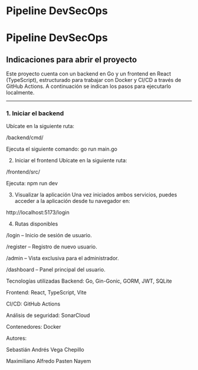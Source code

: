 # Pipeline DevSecOps

# Pipeline DevSecOps

## Indicaciones para abrir el proyecto

Este proyecto cuenta con un backend en Go y un frontend en React (TypeScript), estructurado para trabajar con Docker y CI/CD a través de GitHub Actions. A continuación se indican los pasos para ejecutarlo localmente.

---

### 1. Iniciar el backend

Ubícate en la siguiente ruta:

/backend/cmd/

Ejecuta el siguiente comando:
go run main.go



2. Iniciar el frontend
Ubícate en la siguiente ruta:

/frontend/src/

Ejecuta:
npm run dev



3. Visualizar la aplicación
Una vez iniciados ambos servicios, puedes acceder a la aplicación desde tu navegador en:


http://localhost:5173/login



4. Rutas disponibles
   
/login – Inicio de sesión de usuario.

/register – Registro de nuevo usuario.

/admin – Vista exclusiva para el administrador.

/dashboard – Panel principal del usuario.




Tecnologías utilizadas
Backend: Go, Gin-Gonic, GORM, JWT, SQLite

Frontend: React, TypeScript, Vite

CI/CD: GitHub Actions

Análisis de seguridad: SonarCloud

Contenedores: Docker



Autores:

Sebastián Andrés Vega Chepillo

Maximiliano Alfredo Pasten Nayem
